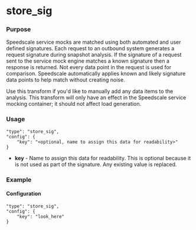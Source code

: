 # store_sig

### Purpose

Speedscale service mocks are matched using both automated and user defined signatures. Each request to an outbound system generates a request signature during snapshot analysis. If the signature of a request sent to the service mock engine matches a known signature then a response is returned. Not every data point in the request is used for comparison. Speedscale automatically applies known and likely signature data points to help match without creating noise.

Use this transform if you'd like to manually add any data items to the analysis. This transform will only have an effect in the Speedscale service mocking container; it should not affect load generation.

### Usage

```
"type": "store_sig",
"config": {
    "key": "<optional, name to assign this data for readability>"
}
```

- **key** - Name to assign this data for readability. This is optional because it is not used as part of the signature. Any existing value is replaced.

### Example

#### Configuration

```
"type": "store_sig",
"config": {
    "key": "look_here"
}
```
